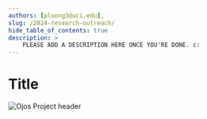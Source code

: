 ```yaml
---
authors: [pluong3@uci.edu],
slug: /2024-research-outreach/
hide_table_of_contents: true
description: >
    PLEASE ADD A DESCRIPTION HERE ONCE YOU'RE DONE. c:
---
```

# Title

![Ojos Project header](@site/static/images/header.png)
